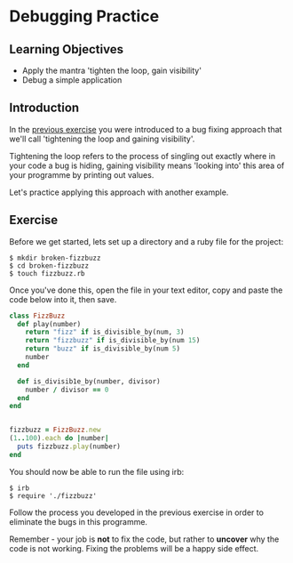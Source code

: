 # Debugging Practice

## Learning Objectives 
- Apply the mantra 'tighten the loop, gain visibility'
- Debug a simple application

## Introduction 

In the [previous exercise](https://github.com/makersacademy/skills-workshops/blob/master/practicals/debugging/debugging_approaches.md) you were introduced to a bug fixing approach that we'll call 'tightening the loop and gaining visibility'.

Tightening the loop refers to the process of singling out exactly where in your code a bug is hiding, gaining visibility means 'looking into' this area of your programme by printing out values.

Let's practice applying this approach with another example.

## Exercise

Before we get started, lets set up a directory and a ruby file for the project:

```bash=
$ mkdir broken-fizzbuzz 
$ cd broken-fizzbuzz
$ touch fizzbuzz.rb
```

Once you've done this, open the file in your text editor, copy and paste the code below into it, then save.

```ruby
class FizzBuzz
  def play(number)
    return "fizz" if is_divisible_by(num, 3)
    return "fizzbuzz" if is_divisible_by(num 15)
    return "buzz" if is_divisible_by(num 5)
    number
  end

  def is_divisib1e_by(number, divisor)
    number / divisor == 0
  end
end


fizzbuzz = FizzBuzz.new
(1..100).each do |number|
  puts fizzbuzz.play(number)
end
```

You should now be able to run the file using irb:
```bash=
$ irb
$ require './fizzbuzz'
```

Follow the process you developed in the previous exercise in order to eliminate the bugs in this programme.  

Remember - your job is **not** to fix the code, but rather to **uncover** why the code is not working. Fixing the problems will be a happy side effect.
